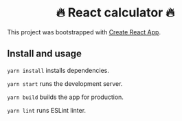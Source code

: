 <h1 align="center">🔥 React calculator 🔥</h1>

This project was bootstrapped with [Create React App](https://github.com/facebookincubator/create-react-app).

## Install and usage

`yarn install` installs dependencies.

`yarn start` runs the development server.

`yarn build` builds the app for production.

`yarn lint` runs ESLint linter.